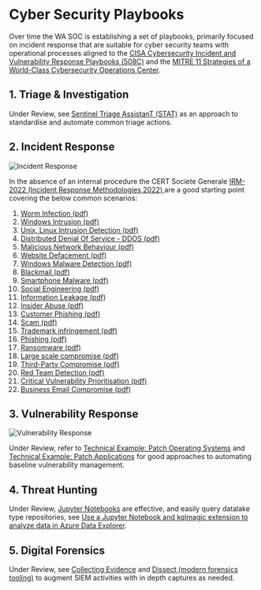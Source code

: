 # Cyber Security Playbooks

Over time the WA SOC is establishing a set of playbooks, primarily focused on incident response that are suitable for cyber security teams with operational processes aligned to the [CISA Cybersecurity Incident and Vulnerability Response Playbooks (508C)](../pdfs/Federal_Government_Cybersecurity_Incident_and_Vulnerability_Response_Playbooks_508C.pdf) and the [MITRE 11 Strategies of a World-Class Cybersecurity Operations Center](../pdfs/11-strategies-of-a-world-class-cybersecurity-operations-center.pdf).

## 1. Triage & Investigation

Under Review, see [Sentinel Triage AssistanT (STAT)](https://github.com/briandelmsft/SentinelAutomationModules/blob/main/Docs/readme.md) as an approach to standardise and automate common triage actions.

## 2. Incident Response

![Incident Response](../images/incidentresponse.png)

In the absence of an internal procedure the CERT Societe Generale [IRM-2022 (Incident Response Methodologies 2022)
](https://github.com/wagov/IRM/tree/main/EN) are a good starting point covering the below common scenarios:

1. [Worm Infection (pdf)](https://github.com/wagov/IRM/raw/main/EN/IRM-1-WormInfection.pdf)
1. [Windows Intrusion (pdf)](https://github.com/wagov/IRM/raw/main/EN/IRM-2-WindowsIntrusion.pdf)
1. [Unix, Linux Intrusion Detection (pdf)](https://github.com/wagov/IRM/raw/main/EN/IRM-3-UnixLinuxIntrusionDetection.pdf)
1. [Distributed Denial Of Service - DDOS (pdf)](https://github.com/wagov/IRM/raw/main/EN/IRM-4-DDOS.pdf)
1. [Malicious Network Behaviour (pdf)](https://github.com/wagov/IRM/raw/main/EN/IRM-5-MaliciousNetworkBehaviour.pdf)
1. [Website Defacement (pdf)](https://github.com/wagov/IRM/raw/main/EN/IRM-6-Website-Defacement.pdf)
1. [Windows Malware Detection (pdf)](https://github.com/wagov/IRM/raw/main/EN/IRM-7-WindowsMalwareDetection.pdf)
1. [Blackmail (pdf)](https://github.com/wagov/IRM/raw/main/EN/IRM-8-Blackmail.pdf)
1. [Smartphone Malware (pdf)](https://github.com/wagov/IRM/raw/main/EN/IRM-9-SmartphoneMalware.pdf)
1. [Social Engineering (pdf)](https://github.com/wagov/IRM/raw/main/EN/IRM-10-SocialEngineering.pdf)
1. [Information Leakage (pdf)](https://github.com/wagov/IRM/raw/main/EN/IRM-11-InformationLeakage.pdf)
1. [Insider Abuse (pdf)](https://github.com/wagov/IRM/raw/main/EN/IRM-12-InsiderAbuse.pdf)
1. [Customer Phishing (pdf)](https://github.com/wagov/IRM/raw/main/EN/IRM-13-Customer_Phishing.pdf)
1. [Scam (pdf)](https://github.com/wagov/IRM/raw/main/EN/IRM-14-Scam.pdf)
1. [Trademark infringement (pdf)](https://github.com/wagov/IRM/raw/main/EN/IRM-15-Trademark%20infringement.pdf)
1. [Phishing (pdf)](https://github.com/wagov/IRM/raw/main/EN/IRM-16-Phishing.pdf)
1. [Ransomware (pdf)](https://github.com/wagov/IRM/raw/main/EN/IRM-17-Ransomware.pdf)
1. [Large scale compromise (pdf)](https://github.com/wagov/IRM/raw/main/EN/IRM-18-Large_scale_compromise.pdf)
1. [Third-Party Compromise (pdf)](https://github.com/wagov/IRM/raw/main/EN/IRM-19-3rd-party_compromise.pdf)
1. [Red Team Detection (pdf)](https://github.com/wagov/IRM/raw/main/EN/IRM-20-Red_Team_Detection.pdf)
1. [Critical Vulnerability Prioritisation (pdf)](https://github.com/wagov/IRM/raw/main/EN/IRM-21-Critical_Vulnerability_Prioritization.pdf)
1. [Business Email Compromise (pdf)](https://github.com/wagov/IRM/raw/main/EN/IRM-22-Business_Email_Compromise.pdf)

## 3. Vulnerability Response

![Vulnerability Response](../images/vulnerabilityresponse.png)

Under Review, refer to [Technical Example: Patch Operating Systems](https://www.cyber.gov.au/resources-business-and-government/essential-cyber-security/small-business-cyber-security/small-business-cloud-security-guide/technical-example-patch-operating-system) and [Technical Example: Patch Applications](https://www.cyber.gov.au/resources-business-and-government/essential-cyber-security/small-business-cyber-security/small-business-cloud-security-guide/technical-example-patch-applications) for good approaches to automating baseline vulnerability management.

## 4. Threat Hunting

Under Review, [Jupyter Notebooks](https://github.com/github/codespaces-jupyter) are effective, and easily query datalake type repositories, see [Use a Jupyter Notebook and kqlmagic extension to analyze data in Azure Data Explorer](https://learn.microsoft.com/en-us/azure/data-explorer/kqlmagic).

## 5. Digital Forensics

Under Review, see [Collecting Evidence](collecting-evidence.md) and [Dissect (modern forensics tooling)](https://docs.dissect.tools/en/latest/index.html) to augment SIEM activities with in depth captures as needed.
